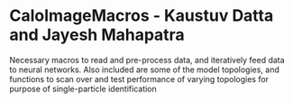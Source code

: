 
# CaloImageMacros - Kaustuv Datta and Jayesh Mahapatra 
Necessary macros to read and pre-process data, and iteratively feed data to neural networks. Also included are some of the model topologies, and functions to scan over and test performance of varying topologies for purpose of single-particle identification